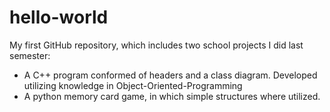 # hello-world
My first GitHub repository, which includes two school projects I did last semester:
- A C++ program conformed of headers and a class diagram. Developed utilizing knowledge in Object-Oriented-Programming
- A python memory card game, in which simple structures where utilized.
